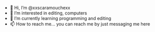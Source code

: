 - 👋 Hi, I’m @xxscaramouchexx
- 👀 I’m interested in editing, computers
- 🌱 I’m currently learning programming and editing
- 📫 How to reach me... you can reach me by just messaging me here

<!---
xxscaramouchexx/xxscaramouchexx is a ✨ special ✨ repository because its `README.md` (this file) appears on your GitHub profile.
You can click the Preview link to take a look at your changes.
--->
